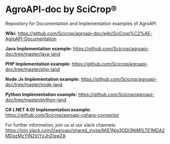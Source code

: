 # AgroAPI-doc by SciCrop®
Repository for Documentation and Implementation examples of AgroAPi

**Wiki:** https://github.com/Scicrop/agroapi-doc/wiki/SciCrop%C2%AE-AgroAPI-Documentation

**Java Implementation example:** https://github.com/Scicrop/agroapi-doc/tree/master/java-land

**PHP Implementation example:** https://github.com/Scicrop/agroapi-doc/tree/master/php-land

**Node.Js Implementation example:** https://github.com/Scicrop/agroapi-doc/tree/master/node-land

**Python Implementation example:** https://github.com/Scicrop/agroapi-doc/tree/master/python-land

**C# (.NET 4.0) Implementation example:** https://github.com/Scicrop/agroapi-csharp-connector

For further information, join us at our slack channels: https://join.slack.com/t/agroapi/shared_invite/MjE1Njg3ODI3NjM1LTE1MDA2MDgzMzYtN2ViYzJhZjgwZA
